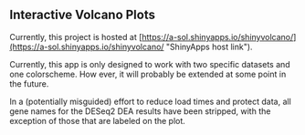 ## Interactive Volcano Plots

Currently, this project is hosted at [https://a-sol.shinyapps.io/shinyvolcano/](https://a-sol.shinyapps.io/shinyvolcano/ "ShinyApps host link"). 

Currently, this app is only designed to work with two specific datasets and one colorscheme. How ever, it will probably be extended at some point in the future.

In a (potentially misguided) effort to reduce load times and protect data, all gene names for the DESeq2 DEA results have been stripped, with the exception of those that are labeled on the plot. 